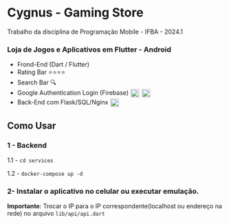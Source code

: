 # Cygnus - Gaming Store

Trabalho da disciplina de Programação Mobile - IFBA - 2024.1

### Loja de Jogos e Aplicativos em Flutter - Android

<ul>
<li>Frond-End (Dart / Flutter)</li>
<li>Rating Bar ⭐⭐⭐⭐</li>
<li>Search Bar 🔍</li>
<li>
    <div style="display: inline-block;">
    Google Authentication Login (Firebase)
    <img src="https://freelogopng.com/images/all_img/1657955079google-icon-png.png" style="width: 20px; padding: 1px; vertical-align: middle;">
    <img src="https://cdn.icon-icons.com/icons2/691/PNG/512/google_firebase_icon-icons.com_61474.png" style="width: 20px; padding: 1px; vertical-align: middle;">
    </div>
</li>
<li>
    Back-End com Flask/SQL/Nginx
    <img src="https://freelogopng.com/images/all_img/1657955079google-icon-png.png" style="width: 20px; padding: 1px; vertical-align: middle;">
</li>
</ul>

## Como Usar

### 1 - Backend
1.1 - `cd services`

1.2 - `docker-compose up -d`

### 2- Instalar o aplicativo no celular ou executar emulação.

**Importante**: Trocar o IP para o IP correspondente(localhost ou endereço na rede) no arquivo `lib/api/api.dart`
